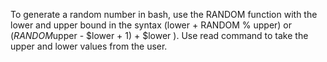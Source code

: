 To generate a random number in bash, use the RANDOM function with the lower and upper bound in the syntax (lower + RANDOM % upper) or ($RANDOM % ($upper - $lower + 1) + $lower ). Use read command to take the upper and lower values from the user.

